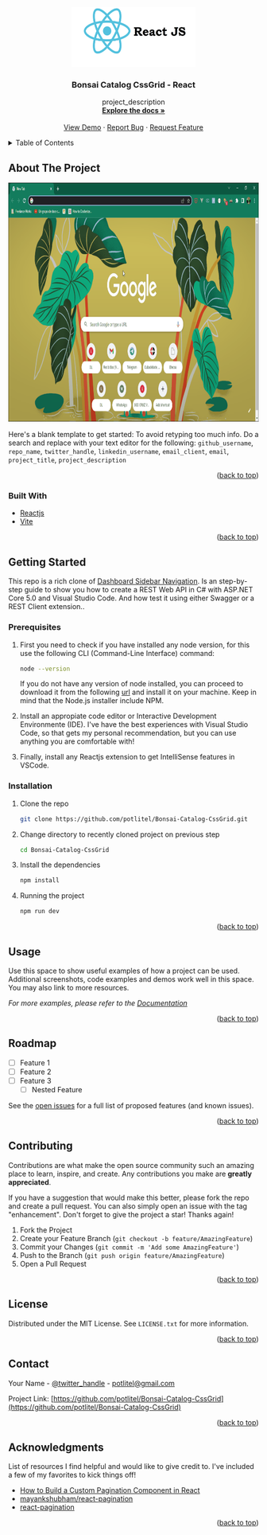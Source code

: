 <div id="top"></div>
<!--
*** Thanks for checking out the Best-README-Template. If you have a suggestion
*** that would make this better, please fork the repo and create a pull request
*** or simply open an issue with the tag "enhancement".
*** Don't forget to give the project a star!
*** Thanks again! Now go create something AMAZING! :D
-->

<!-- PROJECT SHIELDS -->

<!--
*** I'm using markdown "reference style" links for readability.
*** Reference links are enclosed in brackets [ ] instead of parentheses ( ).
*** See the bottom of this document for the declaration of the reference variables
*** for contributors-url, forks-url, etc. This is an optional, concise syntax you may use.
*** https://www.markdownguide.org/basic-syntax/#reference-style-links
-->


<!-- PROJECT LOGO -->

<br />
<div align="center">
  <a href="https://github.com/potlitel/Bonsai-Catalog-CssGrid">
    <img src="images/1_yk5D5cQB3jd7EiPzrDrD5w.png" alt="Logo" width="250" height="120">
  </a>

<h3 align="center">Bonsai Catalog CssGrid - React</h3>

<p align="center">
    project_description
    <br />
    <a href="https://github.com/potlitel/Bonsai-Catalog-CssGrid"><strong>Explore the docs »</strong></a>
    <br />
    <br />
    <a href="https://github.com/potlitel/Bonsai-Catalog-CssGrid">View Demo</a>
    ·
    <a href="https://github.com/potlitel/Bonsai-Catalog-CssGrid">Report Bug</a>
    ·
    <a href="https://github.com/potlitel/Bonsai-Catalog-CssGrid/issues">Request Feature</a>
  </p>
</div>

<!-- TABLE OF CONTENTS -->

<details>
  <summary>Table of Contents</summary>
  <ol>
    <li>
      <a href="#about-the-project">About The Project</a>
      <ul>
        <li><a href="#built-with">Built With</a></li>
      </ul>
    </li>
    <li>
      <a href="#getting-started">Getting Started</a>
      <ul>
        <li><a href="#prerequisites">Prerequisites</a></li>
        <li><a href="#installation">Installation</a></li>
      </ul>
    </li>
    <li><a href="#usage">Usage</a></li>
    <li><a href="#roadmap">Roadmap</a></li>
    <li><a href="#contributing">Contributing</a></li>
    <li><a href="#license">License</a></li>
    <li><a href="#contact">Contact</a></li>
    <li><a href="#acknowledgments">Acknowledgments</a></li>
  </ol>
</details>

<!-- ABOUT THE PROJECT -->

## About The Project

<img src="images/Main.gif" alt="Logo" width="840" height="480">

Here's a blank template to get started: To avoid retyping too much info. Do a search and replace with your text editor for the following: `github_username`, `repo_name`, `twitter_handle`, `linkedin_username`, `email_client`, `email`, `project_title`, `project_description`

<p align="right">(<a href="#top">back to top</a>)</p>

### Built With

* [Reactjs](https://es.reacjts.org)
* [Vite](https://vitejs.dev/)

<p align="right">(<a href="#top">back to top</a>)</p>

<!-- GETTING STARTED -->

## Getting Started

This repo is a rich clone of [Dashboard Sidebar Navigation](https://tailwindcomponents.com/component/dashboard-sidebar-navigation). Is an step-by-step guide to show you how to create a REST Web API in C# with ASP.NET Core 5.0 and Visual Studio Code. And how test it using either Swagger or a REST Client extension..

### Prerequisites

1. First you need to check if you have installed any node version, for this use the following CLI (Command-Line Interface) command:

      ```sh
      node --version
      ```
    If you do not have any version of node installed, you can proceed to download it from the following [url](https://nodejs.org/es/) and install it on your machine. Keep in mind that the Node.js installer include NPM.

2. Install an appropiate code editor or Interactive Development Environmente (IDE). I've have the best experiences with Visual Studio Code, so that gets my personal recommendation, but you can use anything you are comfortable with!

3. Finally, install any Reactjs extension to get IntelliSense features in VSCode.

### Installation

1. Clone the repo
   ```sh
   git clone https://github.com/potlitel/Bonsai-Catalog-CssGrid.git
   ```
2. Change directory to recently cloned project on previous step 
   ```sh
   cd Bonsai-Catalog-CssGrid
   ```
3. Install the dependencies
   ```js
   npm install
   ```
4. Running the project
   ```js
   npm run dev
   ```

<p align="right">(<a href="#top">back to top</a>)</p>

<!-- USAGE EXAMPLES -->

## Usage

Use this space to show useful examples of how a project can be used. Additional screenshots, code examples and demos work well in this space. You may also link to more resources.

_For more examples, please refer to the [Documentation](https://example.com)_

<p align="right">(<a href="#top">back to top</a>)</p>

<!-- ROADMAP -->

## Roadmap

- [ ] Feature 1
- [ ] Feature 2
- [ ] Feature 3
  - [ ] Nested Feature

See the [open issues](https://github.com/github_username/repo_name/issues) for a full list of proposed features (and known issues).

<p align="right">(<a href="#top">back to top</a>)</p>

<!-- CONTRIBUTING -->

## Contributing

Contributions are what make the open source community such an amazing place to learn, inspire, and create. Any contributions you make are **greatly appreciated**.

If you have a suggestion that would make this better, please fork the repo and create a pull request. You can also simply open an issue with the tag "enhancement".
Don't forget to give the project a star! Thanks again!

1. Fork the Project
2. Create your Feature Branch (`git checkout -b feature/AmazingFeature`)
3. Commit your Changes (`git commit -m 'Add some AmazingFeature'`)
4. Push to the Branch (`git push origin feature/AmazingFeature`)
5. Open a Pull Request

<p align="right">(<a href="#top">back to top</a>)</p>

<!-- LICENSE -->

## License

Distributed under the MIT License. See `LICENSE.txt` for more information.

<p align="right">(<a href="#top">back to top</a>)</p>

<!-- CONTACT -->

## Contact

Your Name - [@twitter_handle](https://twitter.com/potlitel) - potlitel@gmail.com

Project Link: [https://github.com/potlitel/Bonsai-Catalog-CssGrid](https://github.com/potlitel/Bonsai-Catalog-CssGrid)

<p align="right">(<a href="#top">back to top</a>)</p>

<!-- ACKNOWLEDGMENTS -->

## Acknowledgments

List of resources I find helpful and would like to give credit to. I've included a few of my favorites to kick things off!

* [How to Build a Custom Pagination Component in React](https://codepen.io/lukewheeler/pen/QeKzjM)
* [mayankshubham/react-pagination](https://codepen.io/gillescastel/pen/qRxZQa)
* [react-pagination](https://codepen.io/baahubali92/pen/KbRBxJ)

<p align="right">(<a href="#top">back to top</a>)</p>

<!-- MARKDOWN LINKS & IMAGES -->

<!-- https://www.markdownguide.org/basic-syntax/#reference-style-links -->

[contributors-shield]: https://img.shields.io/github/contributors/github_username/repo_name.svg?style=for-the-badge
[contributors-url]: https://github.com/github_username/repo_name/graphs/contributors
[forks-shield]: https://img.shields.io/github/forks/github_username/repo_name.svg?style=for-the-badge
[forks-url]: https://github.com/github_username/repo_name/network/members
[stars-shield]: https://img.shields.io/github/stars/github_username/repo_name.svg?style=for-the-badge
[stars-url]: https://github.com/github_username/repo_name/stargazers
[issues-shield]: https://img.shields.io/github/issues/github_username/repo_name.svg?style=for-the-badge
[issues-url]: https://github.com/github_username/repo_name/issues
[license-shield]: https://img.shields.io/github/license/github_username/repo_name.svg?style=for-the-badge
[license-url]: https://github.com/github_username/repo_name/blob/master/LICENSE.txt
[linkedin-shield]: https://img.shields.io/badge/-LinkedIn-black.svg?style=for-the-badge&logo=linkedin&colorB=555
[linkedin-url]: https://linkedin.com/in/linkedin_username
[product-screenshot]: images/screenshot.png
